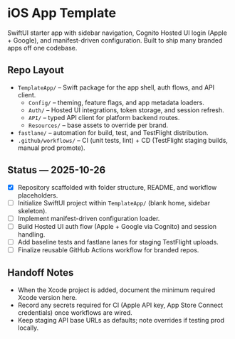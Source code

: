 # iOS App Template

SwiftUI starter app with sidebar navigation, Cognito Hosted UI login (Apple + Google), and manifest-driven configuration. Built to ship many branded apps off one codebase.

## Repo Layout

- `TemplateApp/` – Swift package for the app shell, auth flows, and API client.
  - `Config/` – theming, feature flags, and app metadata loaders.
  - `Auth/` – Hosted UI integrations, token storage, and session refresh.
  - `API/` – typed API client for platform backend routes.
  - `Resources/` – base assets to override per brand.
- `fastlane/` – automation for build, test, and TestFlight distribution.
- `.github/workflows/` – CI (unit tests, lint) + CD (TestFlight staging builds, manual prod promote).

## Status — 2025-10-26

- [x] Repository scaffolded with folder structure, README, and workflow placeholders.
- [ ] Initialize SwiftUI project within `TemplateApp/` (blank home, sidebar skeleton).
- [ ] Implement manifest-driven configuration loader.
- [ ] Build Hosted UI auth flow (Apple + Google via Cognito) and session handling.
- [ ] Add baseline tests and fastlane lanes for staging TestFlight uploads.
- [ ] Finalize reusable GitHub Actions workflow for branded repos.

## Handoff Notes

- When the Xcode project is added, document the minimum required Xcode version here.
- Record any secrets required for CI (Apple API key, App Store Connect credentials) once workflows are wired.
- Keep staging API base URLs as defaults; note overrides if testing prod locally.

